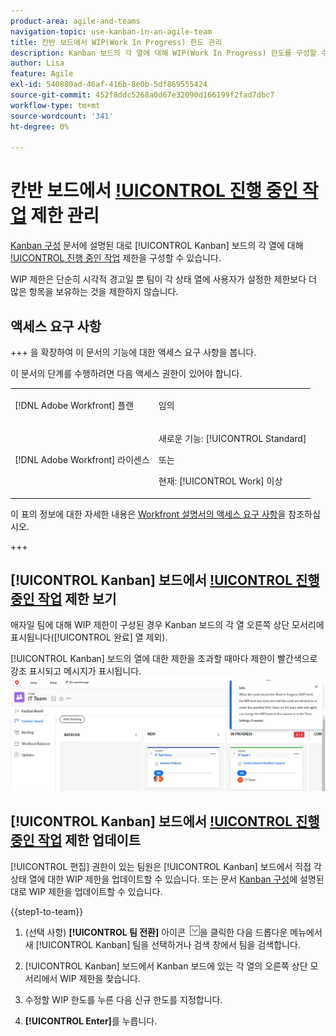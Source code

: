 ```yaml
---
product-area: agile-and-teams
navigation-topic: use-kanban-in-an-agile-team
title: 칸반 보드에서 WIP(Work In Progress) 한도 관리
description: Kanban 보드의 각 열에 대해 WIP(Work In Progress) 한도를 구성할 수 있습니다. WIP 제한은 단순히 시각적 경고일 뿐 팀이 각 상태 열에 사용자가 설정한 제한보다 더 많은 항목을 보유하는 것을 제한하지 않습니다.
author: Lisa
feature: Agile
exl-id: 540880ad-46af-416b-8e0b-5df869555424
source-git-commit: 452f8ddc5268a0d67e32090d166199f2fad7dbc7
workflow-type: tm+mt
source-wordcount: '341'
ht-degree: 0%

---
```


# 칸반 보드에서 [!UICONTROL 진행 중인 작업](WIP) 제한 관리

[Kanban 구성](../../agile/get-started-with-agile-in-workfront/configure-kanban.md) 문서에 설명된 대로 [!UICONTROL Kanban] 보드의 각 열에 대해 [!UICONTROL 진행 중인 작업](WIP) 제한을 구성할 수 있습니다.

WIP 제한은 단순히 시각적 경고일 뿐 팀이 각 상태 열에 사용자가 설정한 제한보다 더 많은 항목을 보유하는 것을 제한하지 않습니다.

## 액세스 요구 사항

+++ 을 확장하여 이 문서의 기능에 대한 액세스 요구 사항을 봅니다.

이 문서의 단계를 수행하려면 다음 액세스 권한이 있어야 합니다.

<table style="table-layout:auto"> 
 <col> 
 </col> 
 <col> 
 </col> 
 <tbody> 
  <tr> 
   <td role="rowheader">[!DNL Adobe Workfront] 플랜</td> 
   <td> <p>임의</p> </td> 
  </tr> 
  <tr> 
   <td role="rowheader">[!DNL Adobe Workfront] 라이센스</td> 
   <td> <p>새로운 기능: [!UICONTROL Standard]</p> 
   또는
   <p>현재: [!UICONTROL Work] 이상</p> </td> 
  </tr>
 </tbody> 
</table>

이 표의 정보에 대한 자세한 내용은 [Workfront 설명서의 액세스 요구 사항](/help/quicksilver/administration-and-setup/add-users/access-levels-and-object-permissions/access-level-requirements-in-documentation.md)을 참조하십시오.

+++

## [!UICONTROL Kanban] 보드에서 [!UICONTROL 진행 중인 작업](WIP) 제한 보기

애자일 팀에 대해 WIP 제한이 구성된 경우 Kanban 보드의 각 열 오른쪽 상단 모서리에 표시됩니다([!UICONTROL 완료] 열 제외).

[!UICONTROL Kanban] 보드의 열에 대한 제한을 초과할 때마다 제한이 빨간색으로 강조 표시되고 메시지가 표시됩니다.
![WIP 제한](assets/kanban-wip.png)

## [!UICONTROL Kanban] 보드에서 [!UICONTROL 진행 중인 작업](WIP) 제한 업데이트

[!UICONTROL 편집] 권한이 있는 팀원은 [!UICONTROL Kanban] 보드에서 직접 각 상태 열에 대한 WIP 제한을 업데이트할 수 있습니다. 또는 문서 [Kanban 구성](../../agile/get-started-with-agile-in-workfront/configure-kanban.md)에 설명된 대로 WIP 제한을 업데이트할 수 있습니다.

{{step1-to-team}}

1. (선택 사항) **[!UICONTROL 팀 전환]** 아이콘 ![팀 전환 아이콘](assets/switch-team-icon.png)을 클릭한 다음 드롭다운 메뉴에서 새 [!UICONTROL Kanban] 팀을 선택하거나 검색 창에서 팀을 검색합니다.

1. [!UICONTROL Kanban] 보드에서 Kanban 보드에 있는 각 열의 오른쪽 상단 모서리에서 WIP 제한을 찾습니다.
1. 수정할 WIP 한도를 누른 다음 신규 한도를 지정합니다.
1. **[!UICONTROL Enter]**&#x200B;를 누릅니다.
